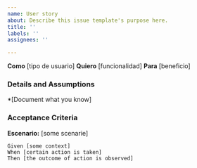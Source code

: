 ```yaml
---
name: User story
about: Describe this issue template's purpose here.
title: ''
labels: ''
assignees: ''

---
```


**Como** [tipo de usuario]
**Quiero** [funcionalidad]
**Para** [beneficio]

### Details and Assumptions
*[Document what you know]

### Acceptance Criteria
**Escenario:** [some scenarie]
```gherkin
Given [some context]
When [certain action is taken]
Then [the outcome of action is observed]
```
